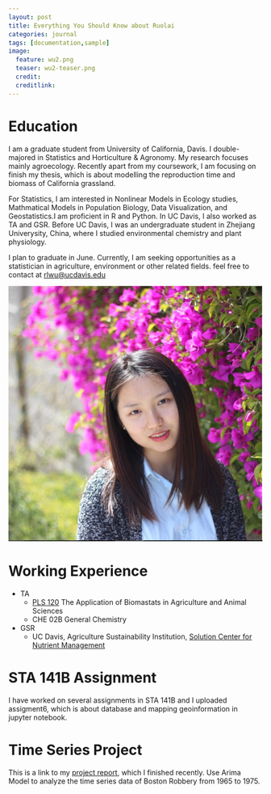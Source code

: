 ```yaml
---
layout: post
title: Everything You Should Know about Ruolai
categories: journal
tags: [documentation,sample]
image:
  feature: wu2.png
  teaser: wu2-teaser.png
  credit: 
  creditlink: 
---
```


# Education
I am a graduate student from University of California, Davis. I double-majored in Statistics and Horticulture & Agronomy. My research focuses mainly agroecology. Recently apart from my coursework, I am focusing on finish my thesis, which is about modelling the reproduction time and biomass of California grassland. 

For Statistics, I am interested in Nonlinear Models in Ecology studies, Mathmatical Models in Population Biology, Data Visualization, and Geostatistics.I am proficient in R and Python. In UC Davis, I also worked as TA and GSR. Before UC Davis, I was an undergraduate student in Zhejiang Univerysity, China, where I studied environmental chemistry and plant physiology.

I plan to graduate in June. Currently, I am seeking opportunities as a statistician in agriculture, environment or other related fields. feel free to contact at <a href="mailto:rlwu@ucdavis.edu">rlwu@ucdavis.edu</a>

![Image](/images/wu1.png)

# Working Experience
* TA 
  * [PLS 120](http://catalog.ucdavis.edu/programs/PLS/PLScourses.html) The Application of Biomastats in Agriculture and Animal Sciences
  * CHE 02B General Chemistry
* GSR 
  * UC Davis, Agriculture Sustainability Institution, [Solution Center for Nutrient Management](http://ucanr.edu/sites/Nutrient_Management_Solutions/)


# STA 141B Assignment
I have worked on several assignments in STA 141B and I uploaded assigment6, which is about database and mapping geoinformation in jupyter notebook.

# Time Series Project
This is a link to my [project report](/attachment/report.html), which I finished recently. Use Arima Model to analyze the time series data of Boston Robbery from 1965 to 1975. 

